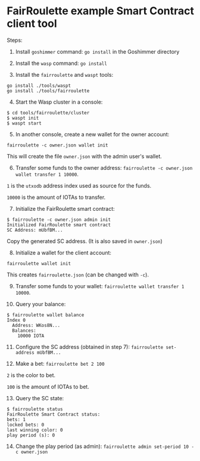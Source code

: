 # FairRoulette example Smart Contract client tool

Steps:

1. Install `goshimmer` command: `go install` in the Goshimmer directory

2. Install the `wasp` command: `go install`

3. Install the `fairroulette` and `waspt` tools:

```
go install ./tools/waspt
go install ./tools/fairroulette
```

4. Start the Wasp cluster in a console:

```
$ cd tools/fairroulette/cluster
$ waspt init
$ waspt start
```

5. In another console, create a new wallet for the owner account:

```
fairroulette -c owner.json wallet init
```

This will create the file `owner.json` with the admin user's wallet.

6. Transfer some funds to the owner address: `fairroulette -c owner.json wallet transfer 1 10000`.

`1` is the `utxodb` address index used as source for the funds.

`10000` is the amount of IOTAs to transfer.

7. Initialize the FairRoulette smart contract:

```
$ fairroulette -c owner.json admin init
Initialized FairRoulette smart contract
SC Address: mUbfBM...
```

Copy the generated SC address. (It is also saved in `owner.json`)

8. Initialize a wallet for the client account:

```
fairroulette wallet init
```

This creates `fairroulette.json` (can be changed with `-c`).

9. Transfer some funds to your wallet: `fairroulette wallet transfer 1 10000`.

10. Query your balance:

```
$ fairroulette wallet balance
Index 0
  Address: WKos8N...
  Balances:
    10000 IOTA
```

11. Configure the SC address (obtained in step 7): `fairroulette set-address mUbfBM...`

12. Make a bet: `fairroulette bet 2 100`

`2` is the color to bet.

`100` is the amount of IOTAs to bet.

13. Query the SC state:

```
$ fairroulette status
FairRoulette Smart Contract status:
bets: 1
locked bets: 0
last winning color: 0
play period (s): 0
```

14. Change the play period (as admin): `fairroulette admin set-period 10 -c owner.json`
